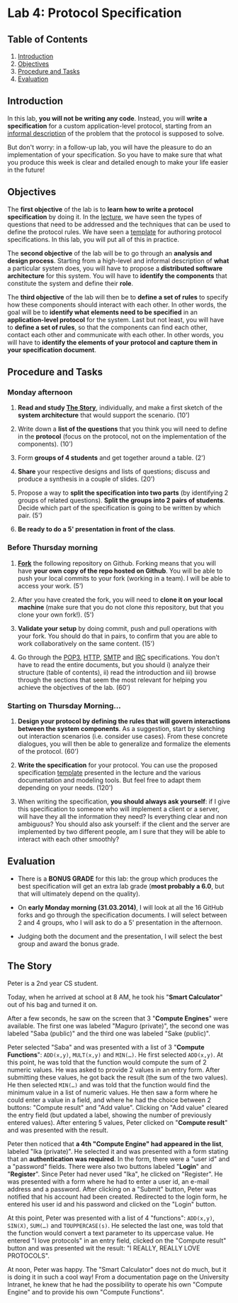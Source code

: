 # Lab 4: Protocol Specification

## Table of Contents

1. [Introduction](#Introduction)
2. [Objectives](#Objectives)
2. [Procedure and Tasks](#ProcedureAndTasks)
3. [Evaluation](#Evaluation)

## <a name="Introduction"></a>Introduction

In this lab, **you will not be writing any code**. Instead, you will **write a specification** for a custom application-level protocol, starting from an [informal description](#Story) of the problem that the protocol is supposed to solve.

But don't worry: in a follow-up lab, you will have the pleasure to do an implementation of your specification. So you have to make sure that what you produce this week is clear and detailed enough to make your life easier in the future!


## <a name="Objectives"></a>Objectives

The **first objective** of the lab is to **learn how to write a protocol specification** by doing it. In the [lecture](../../lectures/04-Lecture4-ProtocolSpecification.md), we have seen the types of questions that need to be addressed and the techniques that can be used to define the protocol rules. We have seen a [template](../../lectures/ProtocolSpecificationTemplate.md) for authoring protocol specifications. In this lab, you will put all of this in practice. 

The **second objective** of the lab will be to go through an **analysis and design process**. Starting from a high-level and informal description of **what** a particular system does, you will have to propose a **distributed software architecture** for this system. You will have to **identify the components** that constitute the system and define their **role**.

The **third objective** of the lab will then be to **define a set of rules** to specify how these components should interact with each other. In other words, the goal will be to **identify what elements need to be specified** in an **application-level protocol** for the system. Last but not least, you will have to **define a set of rules**, so that the components can find each other, contact each other and communicate with each other. In other words, you will have to **identify the elements of your protocol and capture them in your specification document**.


## <a name="ProcedureAndTasks"></a>Procedure and Tasks

### Monday afternoon

1. **Read and study [The Story](#Story)**, individually, and make a first sketch of the **system architecture** that would support the scenario. (10')

2. Write down a **list of the questions** that you think you will need to define in the **protocol** (focus on the protocol, not on the implementation of the components). (10')

3. Form **groups of 4 students** and get together around a table. (2')

4. **Share** your respective designs and lists of questions; discuss and produce a synthesis in a couple of slides. (20')

5. Propose a way to **split the specification into two parts** (by identifying 2 groups of related questions). **Split the groups into 2 pairs of students**. Decide which part of the specification is going to be written by which pair. (5')

6. **Be ready to do a 5' presentation in front of the class**.


### Before Thursday morning

1. **[Fork](https://help.github.com/articles/fork-a-repo)** the following repository on Github. Forking means that you will have **your own copy of the repo hosted on Github**. You will be able to push your local commits to your fork (working in a team). I will be able to access your work. (5')

2. After you have created the fork, you will need to **clone it on your local machine** (make sure that you do not clone *this* repository, but that you clone your own fork!). (5')

3. **Validate your setup** by doing commit, push and pull operations with your fork. You should do that in pairs, to confirm that you are able to work collaboratively on the same content. (15')

4. Go through the [POP3](http://tools.ietf.org/html/rfc1225), [HTTP](https://tools.ietf.org/html/rfc1945), [SMTP](http://tools.ietf.org/html/rfc2821) and [IRC](https://tools.ietf.org/html/rfc2810) specifications. You don't have to read the entire documents, but you should i) analyze their structure (table of contents), ii) read the introduction and iii) browse through the sections that seem the most relevant for helping you achieve the objectives of the lab. (60')


### Starting on Thursday Morning...

1. **Design your protocol by defining the rules that will govern interactions between the system components**. As a suggestion, start by sketching out interaction scenarios (i.e. consider use cases). From these concrete dialogues, you will then be able to generalize and formalize the elements of the protocol. (60')

1. **Write the specification** for your protocol. You can use the proposed specification [template](../../lectures/ProtocolSpecificationTemplate.md) presented in the lecture and the various documentation and modeling tools. But feel free to adapt them depending on your needs. (120')

2. When writing the specification, **you should always ask yourself**: if I give this specification to someone who will implement a client or a server, will have they all the information they need? Is everything clear and non ambiguous? You should also ask yourself: if the client and the server are implemented by two different people, am I sure that they will be able to interact with each other smoothly?

## <a name="Evaluation"></a>Evaluation

* There is a **BONUS GRADE** for this lab: the group which produces the best specification will get an extra lab grade (**most probably a 6.0**, but that will ultimately depend on the quality).

* On **early Monday morning (31.03.2014)**, I will look at all the 16 GitHub forks and go through the specification documents. I will select between 2 and 4 groups, who I will ask to do a 5' presentation in the afternoon.

* Judging both the document and the presentation, I will select the best group and award the bonus grade.


## <a name="Story"></a>The Story

Peter is a 2nd year CS student. 

Today, when he arrived at school at 8 AM, he took his "**Smart Calculator**" out of his bag and turned it on. 

After a few seconds, he saw on the screen that 3 "**Compute Engines**" were available. The first one was labeled "Maguro (private)", the second one was labeled "Saba (public)" and the third one was labeled "Sake (public)".

Peter selected "Saba" and was presented with a list of 3 "**Compute Functions**": `ADD(x,y)`, `MULT(x,y)` and `MIN(…)`. He first selected `ADD(x,y)`. At this point, he was told that the function would compute the sum of 2 numeric values. He was asked to provide 2 values in an entry form. After submitting these values, he got back the result (the sum of the two values). He then selected `MIN(…)` and was told that the function would find the minimum value in a list of numeric values. He then saw a form where he could enter a value in a field, and where he had the choice between 2 buttons: "Compute result" and "Add value". Clicking on "Add value" cleared the entry field (but updated a label, showing the number of previously entered values). After entering 5 values, Peter clicked on "**Compute result**" and was presented with the result.

Peter then noticed that **a 4th "Compute Engine" had appeared in the list**, labeled "Ika (private)". He selected it and was presented with a form stating that an **authentication was required**. In the form, there were a "user id" and a "password" fields. There were also two buttons labeled "**Login**" and "**Register**". Since Peter had never used "Ika", he clicked on "Register". He was presented with a form where he had to enter a user id, an e-mail address and a password. After clicking on a "Submit" button, Peter was notified that his account had been created. Redirected to the login form, he entered his user id and his password and clicked on the "Login" button. 

At this point, Peter was presented with a list of 4 "functions": `ADD(x,y)`, `SIN(X)`, `SUM(…)` and `TOUPPERCASE(s)`. He selected the last one, was told that the function would convert a text parameter to its uppercase value. He entered "I love protocols" in an entry field, clicked on the "Compute result" button and was presented wit the result: "I REALLY, REALLY LOVE PROTOCOLS".

At noon, Peter was happy. The "Smart Calculator" does not do much, but it is doing it in such a cool way! From a documentation page on the University Intranet, he knew that he had the possibility to operate his own "Compute Engine" and to provide his own "Compute Functions". 